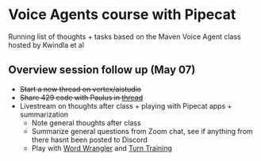 # Voice Agents course with Pipecat

Running list of thoughts + tasks based on the Maven Voice Agent class hosted by Kwindla et al

## Overview session follow up (May 07)

- ~~Start a new thread on vertex/aistudio~~
- ~~Share 429 code with Paulus in [thread](https://discord.com/channels/1239284677165056021/1369716991631298630)~~
- Livestream on thoughts after class + playing with Pipecat apps + summarization
    - Note general thoughts after class
    - Summarize general questions from Zoom chat, see if anything from there hasnt been posted to Discord
    - Play with [Word Wrangler](https://word-wrangler.vercel.app/) and [Turn Training](https://turn-training.pipecat.ai/)